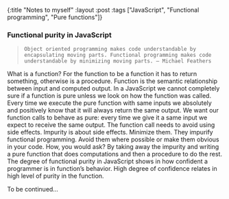 {:title "Notes to myself"
:layout :post
:tags ["JavaScript", "Functional programming", "Pure functions"]}

### Functional purity in JavaScript

>     Object oriented programming makes code understandable by encapsulating moving parts. Functional programming makes code understandable by minimizing moving parts. – Michael Feathers

What is a function? For the function to be a function it has to return something, otherwise is a procedure. Function is the semantic relationship between input and computed output.
In a JavaScript we cannot completely sure if a function is pure unless we look on how the function was called.
Every time we execute the pure function with same inputs we absolutely and positively know that it will always return the same output. We want our function calls to behave as pure: every time we give it a same input we expect to receive the same output. The function call needs to avoid using side effects.
Impurity is about side effects. Minimize them. They impurify functional programming. Avoid them where possible or make them obvious in your code. How, you would ask? By taking away the impurity and writing a pure function that does computations and then a procedure to do the rest.
The degree of functional purity in JavaScript shows in how confident a programmer is in function’s behavior. High degree of confidence relates in high level of purity in the function.

To be continued…
